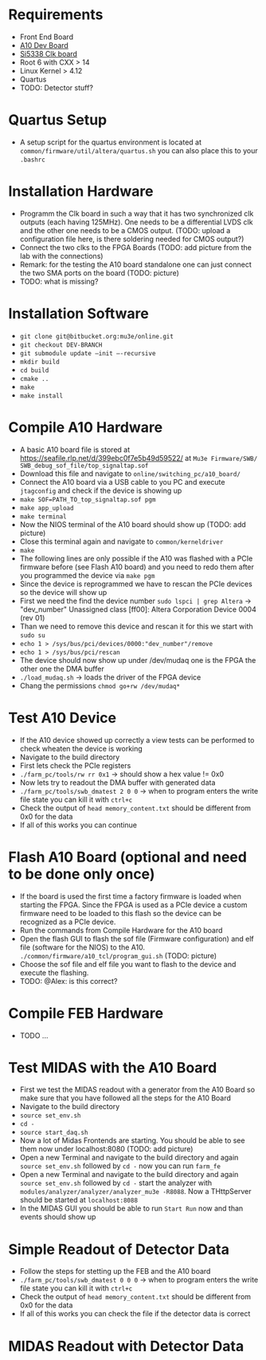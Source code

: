 # Requirements #
* Front End Board
* [A10 Dev Board](https://www.terasic.com.tw/cgi-bin/page/archive.pl?Language=English&CategoryNo=231&No=970#https://www.terasic.com.tw/attachment/archive/970/image/DE5a-Net_45d.jpg)
* [Si5338 Clk board](https://www.silabs.com/documents/public/user-guides/Si5338-EVB.pdf)
* Root 6 with CXX > 14
* Linux Kernel > 4.12
* Quartus
* TODO: Detector stuff?

# Quartus Setup #
* A setup script for the quartus environment is located at `common/firmware/util/altera/quartus.sh` you can also place this to your `.bashrc`

# Installation Hardware #
* Programm the Clk board in such a way that it has two synchronized clk outputs (each having 125MHz). One needs to be a differential LVDS clk and the other one needs to be a CMOS output.
(TODO: upload a configuration file here, is there soldering needed for CMOS output?)
* Connect the two clks to the FPGA Boards (TODO: add picture from the lab with the connections)
* Remark: for the testing the A10 board standalone one can just connect the two SMA ports on the board (TODO: picture)
* TODO: what is missing?


# Installation Software #
* `git clone git@bitbucket.org:mu3e/online.git`
* `git checkout DEV-BRANCH`
* `git submodule update —init —-recursive`
* `mkdir build`
* `cd build`
* `cmake ..`
* `make`
* `make install`

# Compile A10 Hardware #
* A basic A10 board file is stored at https://seafile.rlp.net/d/399ebc0f7e5b49d59522/ at `Mu3e Firmware/SWB/ SWB_debug_sof_file/top_signaltap.sof`
* Download this file and navigate to `online/switching_pc/a10_board/`
* Connect the A10 board via a USB cable to you PC and execute `jtagconfig` and check if the device is showing up
* `make SOF=PATH_TO_top_signaltap.sof pgm`
* `make app_upload`
* `make terminal`
* Now the NIOS terminal of the A10 board should show up (TODO: add picture)
* Close this terminal again and navigate to `common/kerneldriver`
* `make`
* The following lines are only possible if the A10 was flashed with a PCIe firmware before (see Flash A10 board) and you need to redo them after you programmed the device via `make pgm`
* Since the device is reprogrammed we have to rescan the PCIe devices so the device will show up
* First we need the find the device number `sudo lspci | grep Altera` -> "dev_number" Unassigned class [ff00]: Altera Corporation Device 0004 (rev 01) 
* Than we need to remove this device and rescan it for this we start with `sudo su`
* `echo 1 > /sys/bus/pci/devices/0000:"dev_number"/remove`
* `echo 1 > /sys/bus/pci/rescan`
* The device should now show up under /dev/mudaq one is the FPGA the other one the DMA buffer
* `./load_mudaq.sh` -> loads the driver of the FPGA device
* Chang the permissions `chmod go+rw /dev/mudaq*`

# Test A10 Device #
* If the A10 device showed up correctly a view tests can be performed to check wheaten the device is working
* Navigate to the build directory 
* First lets check the PCIe registers 
* `./farm_pc/tools/rw rr 0x1` -> should show a hex value != 0x0
* Now lets try to readout the DMA buffer with generated data
* `./farm_pc/tools/swb_dmatest 2 0 0` -> when to program enters the write file state you can kill it with `ctrl+c`
* Check the output of `head memory_content.txt` should be different from 0x0 for the data
* If all of this works you can continue 

# Flash A10 Board (optional and need to be done only once) #
* If the board is used the first time a factory firmware is loaded when starting the FPGA. Since the FPGA is used as a PCIe device a custom firmware need to be loaded to this flash so the device can be recognized as a PCIe device.
* Run the commands from Compile Hardware for the A10 board
* Open the flash GUI to flash the sof file (Firmware configuration) and elf file (software for the NIOS) to the A10. `./common/firmware/a10_tcl/program_gui.sh` (TODO: picture)
* Choose the sof file and elf file you want to flash to the device and execute the flashing.
* TODO: @Alex: is this correct?

# Compile FEB Hardware #
* TODO ...

# Test MIDAS with the A10 Board #
* First we test the MIDAS readout with a generator from the A10 Board so make sure that you have followed all the steps for the A10 Board
* Navigate to the build directory
* `source set_env.sh`
* `cd -`
* `source start_daq.sh`
* Now a lot of Midas Frontends are starting. You should be able to see them now under localhost:8080
 (TODO: add picture)
* Open a new Terminal and navigate to the build directory and again `source set_env.sh` followed by `cd -` now you can run `farm_fe`
* Open a new Terminal and navigate to the build directory and again `source set_env.sh` followed by `cd -` start the analyzer with `modules/analyzer/analyzer/analyzer_mu3e -R8088`. Now a THttpServer should be started at `localhost:8088`
* In the MIDAS GUI you should be able to run `Start Run` now and than events should show up

# Simple Readout of Detector Data #
* Follow the steps for stetting up the FEB and the A10 board
* `./farm_pc/tools/swb_dmatest 0 0 0` -> when to program enters the write file state you can kill it with `ctrl+c`
* Check the output of `head memory_content.txt` should be different from 0x0 for the data
* If all of this works you can check the file if the detector data is correct

# MIDAS Readout with Detector Data #